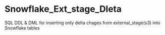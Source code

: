 # Snowflake_Ext_stage_Dleta
SQL DDL &amp; DML for inserting only delta chages from external_stage(s3) into Snowflake tables
